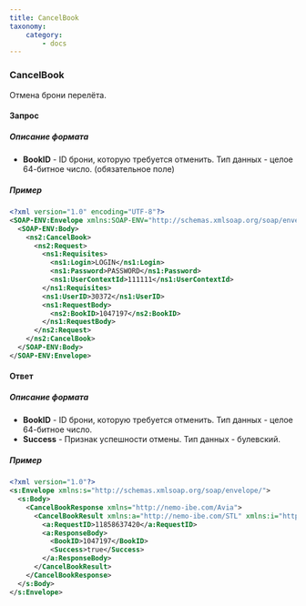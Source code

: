 ```yaml
---
title: CancelBook
taxonomy:
    category:
        - docs
---
```


### CancelBook

Отмена брони перелёта.

#### Запрос

##### Описание формата

-   **BookID** - ID брони, которую требуется отменить. Тип данных - целое 64-битное число. (обязательное поле)

##### Пример

```xml
<?xml version="1.0" encoding="UTF-8"?>
<SOAP-ENV:Envelope xmlns:SOAP-ENV="http://schemas.xmlsoap.org/soap/envelope/" xmlns:ns1="http://nemo-ibe.com/STL" xmlns:ns2="http://nemo-ibe.com/Avia">
  <SOAP-ENV:Body>
    <ns2:CancelBook>
      <ns2:Request>
        <ns1:Requisites>
          <ns1:Login>LOGIN</ns1:Login>
          <ns1:Password>PASSWORD</ns1:Password>
          <ns1:UserContextId>111111</ns1:UserContextId>
        </ns1:Requisites>
        <ns1:UserID>30372</ns1:UserID>
        <ns1:RequestBody>
          <ns2:BookID>1047197</ns2:BookID>
        </ns1:RequestBody>
      </ns2:Request>
    </ns2:CancelBook>
  </SOAP-ENV:Body>
</SOAP-ENV:Envelope>
```

#### Ответ

##### Описание формата

-   **BookID** - ID брони, которую требуется отменить. Тип данных - целое 64-битное число.
-   **Success** - Признак успешности отмены. Тип данных - булевский.

##### Пример

```xml
<?xml version="1.0"?>
<s:Envelope xmlns:s="http://schemas.xmlsoap.org/soap/envelope/">
  <s:Body>
    <CancelBookResponse xmlns="http://nemo-ibe.com/Avia">
      <CancelBookResult xmlns:a="http://nemo-ibe.com/STL" xmlns:i="http://www.w3.org/2001/XMLSchema-instance">
        <a:RequestID>11858637420</a:RequestID>
        <a:ResponseBody>
          <BookID>1047197</BookID>
          <Success>true</Success>
        </a:ResponseBody>
      </CancelBookResult>
    </CancelBookResponse>
  </s:Body>
</s:Envelope>
```